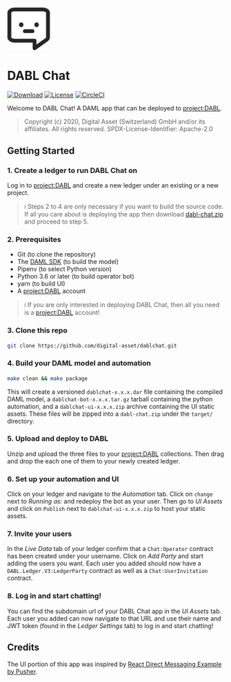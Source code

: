 <img src="./src/icons/chatface.svg" width="20%" height="auto">

# DABL Chat
[![Download](https://img.shields.io/github/release/digital-asset/dablchat.svg)](https://github.com/digital-asset/dablchat/releases/latest)
[![License](https://img.shields.io/badge/License-Apache%202.0-blue.svg)](./LICENSE)
[![CircleCI](https://circleci.com/gh/digital-asset/dablchat.svg?style=svg)](https://circleci.com/gh/digital-asset/dablchat)

Welcome to DABL Chat! A DAML app that can be deployed to [project:DABL](https://projectdabl.com/).

> Copyright (c) 2020, Digital Asset (Switzerland) GmbH and/or its affiliates. All rights reserved. SPDX-License-Identifier: Apache-2.0

## Getting Started

### 1. Create a ledger to run DABL Chat on

Log in to [project:DABL](https://projectdabl.com/) and create a new ledger under an existing or a new project.

> ℹ️ Steps 2 to 4 are only necessary if you want to build the source code. If all you care about is deploying the app then download [dabl-chat.zip](https://github.com/digital-asset/dablchat/releases/latest/download/dabl-chat.zip) and proceed to step 5.

### 2. Prerequisites

- Git (to clone the repository)
- The [DAML SDK](https://docs.daml.com/getting-started/installation.html) (to build the model)
- Pipenv (to select Python version)
- Python 3.6 or later (to build operator bot)
- yarn (to build UI)
- A [project:DABL](https://projectdabl.com/) account
> ℹ️ If you are only interested in deploying DABL Chat, then all you need is a [project:DABL](https://projectdabl.com/) account!


### 3. Clone this repo

```bash
git clone https://github.com/digital-asset/dablchat.git
```

### 4. Build your DAML model and automation

```bash
make clean && make package
```
This will create a versioned `dablchat-x.x.x.dar` file containing the compiled DAML model, a `dablchat-bot-x.x.x.tar.gz` tarball containing the python automation, and a `dablchat-ui-x.x.x.zip` archive containing the UI static assets. These files will be zipped into a `dabl-chat.zip` under the `target/` directory.

### 5. Upload and deploy to DABL

Unzip and upload the three files to your [project:DABL](https://projectdabl.com/) collections.
Then drag and drop the each one of them to your newly created ledger.

### 6. Set up your automation and UI

Click on your ledger and navigate to the _Automation_ tab. Click on `change` next to _Running as:_ and redeploy the bot as your user. Then go to _UI Assets_ and click on `Publish` next to `dablchat-ui-x.x.x.zip` to host your static assets.

### 7. Invite your users

In the _Live Data_ tab of your ledger confirm that a `Chat:Operator` contract has been created under your username. Click on _Add Party_ and start adding the users you want. Each user you added should now have a `DABL.Ledger.V3:LedgerParty` contract as well as a `Chat:UserInvitation` contract.

### 8. Log in and start chatting!

You can find the subdomain url of your DABL Chat app in the _UI Assets_ tab. Each user you added can now navigate to that URL and use their name and JWT token (found in the _Ledger Settings_ tab) to log in and start chatting!

## Credits
The UI portion of this app was inspired by [React Direct Messaging Example by Pusher](https://pusher.com/tutorials/react-direct-messaging).
